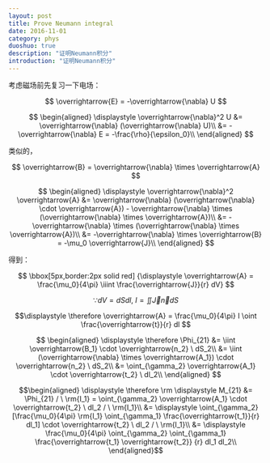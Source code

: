 ```yaml
---
layout: post
title: Prove Neumann integral
date: 2016-11-01
category: phys
duoshuo: true
description: "证明Neumann积分"
introduction: "证明Neumann积分"
---
```


考虑磁场前先复习一下电场：

$$
\overrightarrow{E} = -\overrightarrow{\nabla} U
$$

$$ \begin{aligned}
\displaystyle
\overrightarrow{\nabla}^2 U
&= \overrightarrow{\nabla} (\overrightarrow{\nabla} U)\\
&= -\overrightarrow{\nabla} E = -\frac{\rho}{\epsilon_0}\\
\end{aligned} $$

类似的，

$$
\overrightarrow{B} = \overrightarrow{\nabla} \times \overrightarrow{A}
$$

$$ \begin{aligned}
\displaystyle
\overrightarrow{\nabla}^2 \overrightarrow{A}
&= \overrightarrow{\nabla} (\overrightarrow{\nabla} \cdot \overrightarrow{A}) - 
\overrightarrow{\nabla} \times (\overrightarrow{\nabla} \times \overrightarrow{A})\\
&= -\overrightarrow{\nabla} \times (\overrightarrow{\nabla} \times \overrightarrow{A})\\
&= -\overrightarrow{\nabla} \times \overrightarrow{B} = -\mu_0 \overrightarrow{J}\\
\end{aligned}
$$

得到：

$$ \bbox[5px,border:2px solid red]
{\displaystyle \overrightarrow{A} = \frac{\mu_0}{4\pi} \iiint \frac{\overrightarrow{J}}{r} dV}
$$

$$
\because dV = dS dl, \ I = \iint \overrightarrow{J} \overrightarrow{n} dS
$$

$$\displaystyle
\therefore \overrightarrow{A} = \frac{\mu_0}{4\pi} I \oint \frac{\overrightarrow{t}}{r} dl
$$

$$ \begin{aligned}
\displaystyle
\therefore \Phi_{21} &= \iint \overrightarrow{B_1} \cdot \overrightarrow{n_2} \ dS_2\\
&= \iint (\overrightarrow{\nabla} \times \overrightarrow{A_1}) \cdot \overrightarrow{n_2} \ dS_2\\
&= \oint_{\gamma_2} \overrightarrow{A_1} \cdot \overrightarrow{t_2} \ dl_2\\
\end{aligned} $$


$$\begin{aligned}
\displaystyle
\therefore \rm \displaystyle M_{21} &= \Phi_{21} / \ \rm{I_1} = \oint_{\gamma_2} \overrightarrow{A_1} \cdot \overrightarrow{t_2} \ dl_2 / \ \rm{I_1}\\
&= \displaystyle \oint_{\gamma_2} [\frac{\mu_0}{4\pi} \rm{I_1} \oint_{\gamma_1} \frac{\overrightarrow{t_1}}{r} dl_1] \cdot \overrightarrow{t_2} \ dl_2 / \ \rm{I_1}\\
&= \displaystyle \frac{\mu_0}{4\pi} \oint_{\gamma_2} \oint_{\gamma_1} \frac{\overrightarrow{t_1} \overrightarrow{t_2}} {r} dl_1 dl_2\\
\end{aligned}$$







